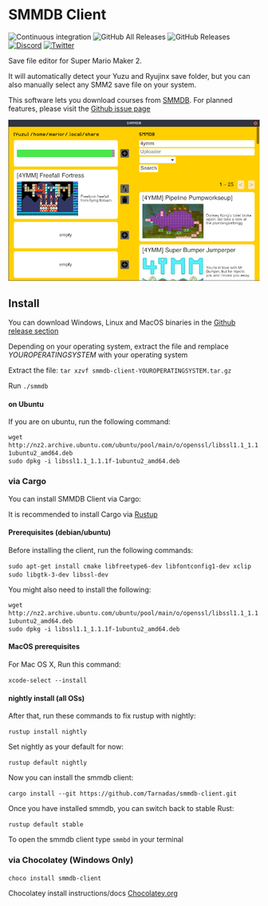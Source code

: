 # SMMDB Client

![Continuous integration](https://github.com/Tarnadas/ninres-rs/workflows/Continuous%20integration/badge.svg)
![GitHub All Releases](https://img.shields.io/github/downloads/Tarnadas/smmdb-client/total)
![GitHub Releases](https://img.shields.io/github/downloads/Tarnadas/smmdb-client/latest/total)
[![Discord](https://img.shields.io/discord/168893527357521920?label=Discord&logo=discord&color=7289da)](https://discord.gg/SPZsgSe)
[![Twitter](https://img.shields.io/twitter/follow/marior_dev?style=flat&logo=twitter&label=follow&color=00acee)](https://twitter.com/marior_dev)

Save file editor for Super Mario Maker 2.

It will automatically detect your Yuzu and Ryujinx save folder, but you can also manually select any SMM2 save file on your system.

This software lets you download courses from [SMMDB](https://smmdb.net).
For planned features, please visit the [Github issue page](https://github.com/Tarnadas/smmdb-client/issues)

![](./assets/screenshot.png)

## Install

You can download Windows, Linux and MacOS binaries in the [Github release section](https://github.com/Tarnadas/smmdb-client/releases)

Depending on your operating system, extract the file and remplace _YOUROPERATINGSYSTEM_ with your operating system

Extract the file: `tar xzvf smmdb-client-YOUROPERATINGSYSTEM.tar.gz`

Run `./smmdb`

#### on Ubuntu

If you are on ubuntu, run the following command:

```
wget http://nz2.archive.ubuntu.com/ubuntu/pool/main/o/openssl/libssl1.1_1.1.1f-1ubuntu2_amd64.deb
sudo dpkg -i libssl1.1_1.1.1f-1ubuntu2_amd64.deb
```

### via Cargo

You can install SMMDB Client via Cargo:

It is recommended to install Cargo via [Rustup](https://rustup.rs/)

#### Prerequisites (debian/ubuntu)

Before installing the client, run the following commands:

`sudo apt-get install cmake libfreetype6-dev libfontconfig1-dev xclip sudo libgtk-3-dev libssl-dev`

You might also need to install the following:

```
wget http://nz2.archive.ubuntu.com/ubuntu/pool/main/o/openssl/libssl1.1_1.1.1f-1ubuntu2_amd64.deb
sudo dpkg -i libssl1.1_1.1.1f-1ubuntu2_amd64.deb
```

#### MacOS prerequisites

For Mac OS X, Run this command:

`xcode-select --install`

#### nightly install (all OSs)

After that, run these commands to fix rustup with nightly:

`rustup install nightly`

Set nightly as your default for now:

`rustup default nightly`

Now you can install the smmdb client:

`cargo install --git https://github.com/Tarnadas/smmdb-client.git`

Once you have installed smmdb, you can switch back to stable Rust:

`rustup default stable`

To open the smmdb client type `smmbd` in your terminal

### via Chocolatey (Windows Only)

`choco install smmdb-client`

Chocolatey install instructions/docs [Chocolatey.org](https://chocolatey.org/install)
